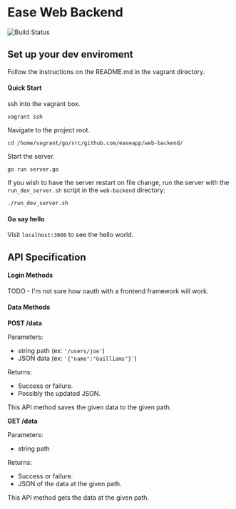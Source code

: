 # Ease Web Backend

![Build Status](https://travis-ci.org/EaseApp/web-backend.svg?branch=master)

## Set up your dev enviroment
Follow the instructions on the README.md in the vagrant directory.

#### Quick Start
ssh into the vagrant box.

`vagrant ssh`

Navigate to the project root.

`cd /home/vagrant/go/src/github.com/easeapp/web-backend/`

Start the server.

`go run server.go`

If you wish to have the server restart on file change, run the server with the `run_dev_server.sh` script in the `web-backend` directory:

`./run_dev_server.sh`


#### Go say hello

Visit `localhost:3000` to see the hello world.


## API Specification

#### Login Methods

TODO - I'm not sure how oauth with a frontend framework will work.

#### Data Methods

**POST /data**

Parameters:
  - string path (ex: `'/users/joe'`)
  - JSON data (ex: `'{"name":"Guilliams"}'`)

Returns:
  - Success or failure.
  - Possibly the updated JSON.

This API method saves the given data to the given path.

**GET /data**

Parameters:
  - string path

Returns:
  - Success or failure.
  - JSON of the data at the given path.
  
This API method gets the data at the given path.
